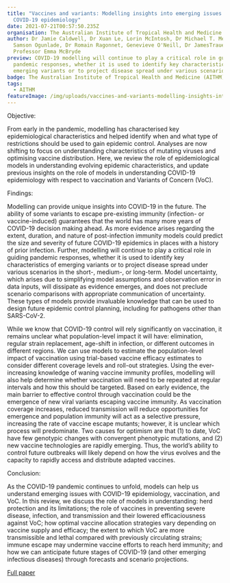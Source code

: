 ```yaml
---
title: "Vaccines and variants: Modelling insights into emerging issues in
  COVID-19 epidemiology"
date: 2021-07-21T00:57:50.235Z
organisation: The Australian Institute of Tropical Health and Medicine (AITHM)
author: Dr Jamie Caldwell, Dr Xuan Le, Lorin McIntosh, Dr Michael T. Meehan, Dr
  Samson Ogunlade, Dr Romain Ragonnet, Genevieve O'Neill, Dr JamesTrauer,
  Professor Emma McBryde
preview: COVID-19 modelling will continue to play a critical role in guiding
  pandemic responses, whether it is used to identify key characteristics of
  emerging variants or to project disease spread under various scenarios
badge: The Australian Institute of Tropical Health and Medicine (AITHM)
tags:
  - AITHM
featureImage: /img/uploads/vaccines-and-variants-modelling-insights-into-emerging-issues-in-covid-19-epidemiology.jpeg
---
```

Objective:


From early in the pandemic, modelling has characterised key epidemiological characteristics and helped identify when and what type of restrictions should be used to gain epidemic control. Analyses are now shifting to focus on understanding characteristics of mutating viruses and optimising vaccine distribution. Here, we review the role of epidemiological models in understanding evolving epidemic characteristics, and update previous insights on the role of models in understanding COVID-19 epidemiology with respect to vaccination and Variants of Concern (VoC).


Findings:


Modelling can provide unique insights into COVID-19 in the future. The ability of some variants to escape pre-existing immunity (infection- or vaccine-induced) guarantees that the world has many more years of COVID-19 decision making ahead. As more evidence arises regarding the extent, duration, and nature of post-infection immunity models could predict the size and severity of future COVID-19 epidemics in places with a history of prior infection. Further, modelling will continue to play a critical role in guiding pandemic responses, whether it is used to identify key characteristics of emerging variants or to project disease spread under various scenarios in the short-, medium-, or long-term. Model uncertainty, which arises due to simplifying model assumptions and observation error in data inputs, will dissipate as evidence emerges, and does not preclude scenario comparisons with appropriate communication of uncertainty. These types of models provide invaluable knowledge that can be used to design future epidemic control planning, including for pathogens other than SARS-CoV-2.


While we know that COVID-19 control will rely significantly on vaccination, it remains unclear what population-level impact it will have: elimination, regular strain replacement, age-shift in infection, or different outcomes in different regions. We can use models to estimate the population-level impact of vaccination using trial-based vaccine efficacy estimates to consider different coverage levels and roll-out strategies. Using the ever-increasing knowledge of waning vaccine immunity profiles, modelling will also help determine whether vaccination will need to be repeated at regular intervals and how this should be targeted. Based on early evidence, the main barrier to effective control through vaccination could be the emergence of new viral variants escaping vaccine immunity. As vaccination coverage increases, reduced transmission will reduce opportunities for emergence and population immunity will act as a selective pressure, increasing the rate of vaccine escape mutants; however, it is unclear which process will predominate. Two causes for optimism are that (1) to date, VoC have few genotypic changes with convergent phenotypic mutations, and (2) new vaccine technologies are rapidly emerging. Thus, the world’s ability to control future outbreaks will likely depend on how the virus evolves and the capacity to rapidly access and distribute adapted vaccines.


Conclusion: 


As the COVID-19 pandemic continues to unfold, models can help us understand emerging issues with COVID-19 epidemiology, vaccination, and VoC. In this review, we discuss the role of models in understanding: herd protection and its limitations; the role of vaccines in preventing severe disease, infection, and transmission and their lowered efficaciousness against VoC; how optimal vaccine allocation strategies vary depending on vaccine supply and efficacy; the extent to which VoC are more transmissible and lethal compared with previously circulating strains; immune escape may undermine vaccine efforts to reach herd immunity; and how we can anticipate future stages of COVID-19 (and other emerging infectious diseases) through forecasts and scenario projections.

[Full paper](https://www.ncbi.nlm.nih.gov/pmc/articles/PMC8294600/)